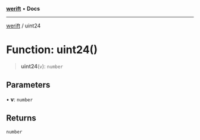 [**werift**](../README.md) • **Docs**

***

[werift](../globals.md) / uint24

# Function: uint24()

> **uint24**(`v`): `number`

## Parameters

• **v**: `number`

## Returns

`number`
